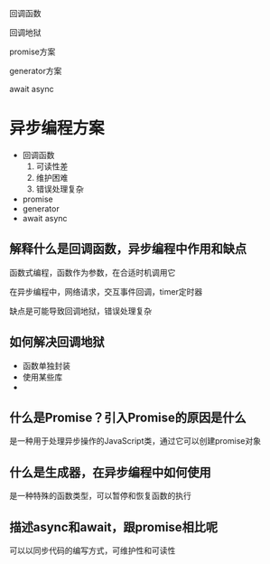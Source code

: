 回调函数





回调地狱





promise方案



generator方案



await async



# 异步编程方案

- 回调函数
  1. 可读性差
  2. 维护困难
  3. 错误处理复杂
- promise
- generator
- await async

## 解释什么是回调函数，异步编程中作用和缺点

函数式编程，函数作为参数，在合适时机调用它

在异步编程中，网络请求，交互事件回调，timer定时器

缺点是可能导致回调地狱，错误处理复杂



## 如何解决回调地狱

- 函数单独封装
- 使用某些库
- 

## 什么是Promise？引入Promise的原因是什么

是一种用于处理异步操作的JavaScript类，通过它可以创建promise对象



## 什么是生成器，在异步编程中如何使用

是一种特殊的函数类型，可以暂停和恢复函数的执行



## 描述async和await，跟promise相比呢



可以以同步代码的编写方式，可维护性和可读性



